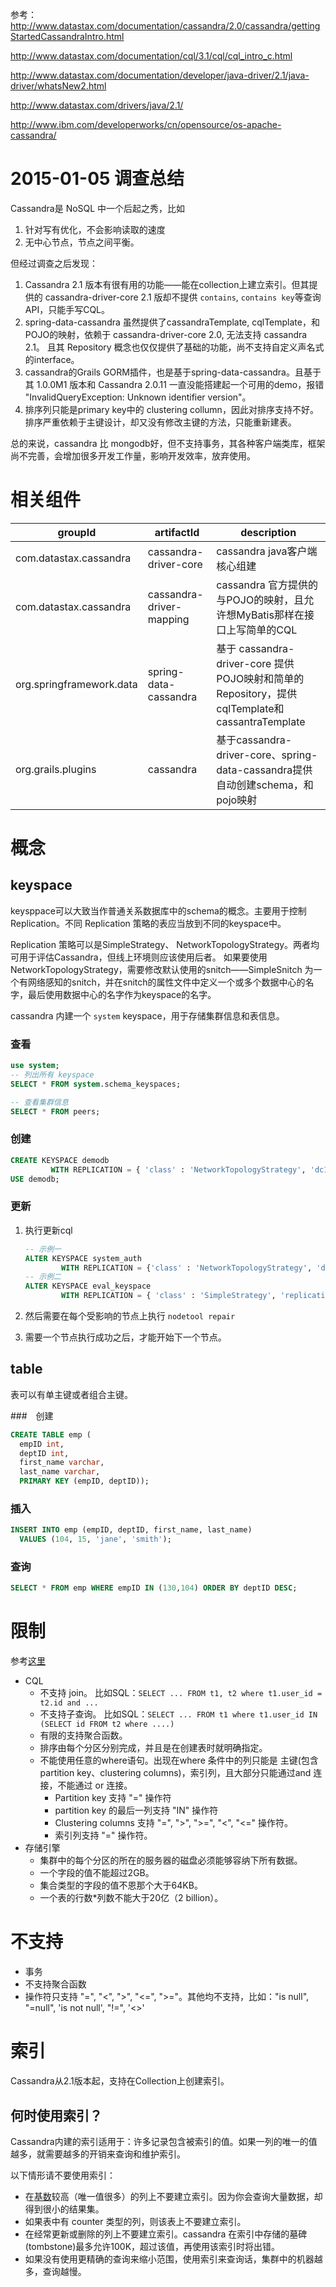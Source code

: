 
参考：
http://www.datastax.com/documentation/cassandra/2.0/cassandra/gettingStartedCassandraIntro.html

http://www.datastax.com/documentation/cql/3.1/cql/cql_intro_c.html

http://www.datastax.com/documentation/developer/java-driver/2.1/java-driver/whatsNew2.html

http://www.datastax.com/drivers/java/2.1/

http://www.ibm.com/developerworks/cn/opensource/os-apache-cassandra/



# 2015-01-05 调查总结

Cassandra是 NoSQL 中一个后起之秀，比如

1. 针对写有优化，不会影响读取的速度
1. 无中心节点，节点之间平衡。

但经过调查之后发现：

1. Cassandra 2.1 版本有很有用的功能——能在collection上建立索引。但其提供的 cassandra-driver-core 2.1 版却不提供 `contains`, `contains key`等查询API，只能手写CQL。
1. spring-data-cassandra 虽然提供了cassandraTemplate, cqlTemplate，和POJO的映射，依赖于 cassandra-driver-core 2.0, 无法支持 cassandra 2.1。 且其 Repository 概念也仅仅提供了基础的功能，尚不支持自定义声名式的interface。
1. cassandra的Grails GORM插件，也是基于spring-data-cassandra。且基于其 1.0.0M1 版本和 Cassandra 2.0.11 一直没能搭建起一个可用的demo，报错 "InvalidQueryException: Unknown identifier version"。
1. 排序列只能是primary key中的 clustering collumn，因此对排序支持不好。排序严重依赖于主键设计，却又没有修改主键的方法，只能重新建表。



总的来说，cassandra 比 mongodb好，但不支持事务，其各种客户端类库，框架尚不完善，会增加很多开发工作量，影响开发效率，放弃使用。


# 相关组件

|groupId|artifactId|description|
|---|---|---|
|com.datastax.cassandra |cassandra-driver-core| cassandra java客户端核心组建|
|com.datastax.cassandra |cassandra-driver-mapping| cassandra 官方提供的与POJO的映射，且允许想MyBatis那样在接口上写简单的CQL|
|org.springframework.data|spring-data-cassandra|基于 cassandra-driver-core 提供POJO映射和简单的Repository，提供cqlTemplate和cassantraTemplate|
|org.grails.plugins|cassandra|基于cassandra-driver-core、spring-data-cassandra提供自动创建schema，和pojo映射|


# 概念
## keyspace
keysppace可以大致当作普通关系数据库中的schema的概念。主要用于控制 Replication。不同 Replication 策略的表应当放到不同的keyspace中。

Replication 策略可以是SimpleStrategy、 NetworkTopologyStrategy。两者均可用于评估Cassandra，但线上环境则应该使用后者。
如果要使用NetworkTopologyStrategy，需要修改默认使用的snitch——SimpleSnitch 为一个有网络感知的snitch，并在snitch的属性文件中定义一个或多个数据中心的名字，最后使用数据中心的名字作为keyspace的名字。

cassandra 内建一个 `system` keyspace，用于存储集群信息和表信息。

### 查看

```sql
use system;
-- 列出所有 keyspace
SELECT * FROM system.schema_keyspaces;

-- 查看集群信息
SELECT * FROM peers;
```

### 创建

```sql
CREATE KEYSPACE demodb
         WITH REPLICATION = { 'class' : 'NetworkTopologyStrategy', 'dc1' : 3 };
USE demodb;
```

### 更新

1. 执行更新cql

    ```sql
    -- 示例一
    ALTER KEYSPACE system_auth 
            WITH REPLICATION = {'class' : 'NetworkTopologyStrategy', 'dc1' : 3, 'dc2' : 2};
    -- 示例二
    ALTER KEYSPACE eval_keyspace 
            WITH REPLICATION = { 'class' : 'SimpleStrategy', 'replication_factor' : 3 };
    ```
2. 然后需要在每个受影响的节点上执行 `nodetool repair`
3. 需要一个节点执行成功之后，才能开始下一个节点。

## table
表可以有单主键或者组合主键。

###　创建

```sql
CREATE TABLE emp (
  empID int,
  deptID int,
  first_name varchar,
  last_name varchar,
  PRIMARY KEY (empID, deptID));
```

### 插入

```sql
INSERT INTO emp (empID, deptID, first_name, last_name)
  VALUES (104, 15, 'jane', 'smith');
```

### 查询

```sql
SELECT * FROM emp WHERE empID IN (130,104) ORDER BY deptID DESC;
```




# 限制
参考[这里](http://wiki.apache.org/cassandra/CassandraLimitations)

* CQL
    * 不支持 join。 比如SQL：`SELECT ... FROM t1, t2 where t1.user_id = t2.id and ...`
    * 不支持子查询。 比如SQL：`SELECT ... FROM t1 where t1.user_id IN (SELECT id FROM t2 where ....)`
    * 有限的支持聚合函数。
    * 排序由每个分区分别完成，并且是在创建表时就明确指定。
    * 不能使用任意的where语句。出现在where 条件中的列只能是 主键(包含partition key、clustering columns)，索引列，且大部分只能通过and 连接，不能通过 or 连接。
        * Partition key 支持 "=" 操作符
        * partition key 的最后一列支持 "IN" 操作符
        * Clustering columns 支持 "=", ">", ">=", "<", "<=" 操作符。
        * 索引列支持 "=" 操作符。
* 存储引擎
    * 集群中的每个分区的所在的服务器的磁盘必须能够容纳下所有数据。
    * 一个字段的值不能超过2GB。
    * 集合类型的字段的值不恩那个大于64KB。
    * 一个表的行数*列数不能大于20亿（2 billion）。



# 不支持
* 事务
* 不支持聚合函数
* 操作符只支持 "=", "<", ">", "<=", ">="。其他均不支持，比如："is null", "=null", 'is not null', "!=", '<>'



# 索引
Cassandra从2.1版本起，支持在Collection上创建索引。

## 何时使用索引？
Cassandra内建的索引适用于：许多记录包含被索引的值。如果一列的唯一的值越多，就需要越多的开销来查询和维护索引。

以下情形请不要使用索引：

* 在[基数](http://en.wikipedia.org/wiki/Cardinality_%28SQL_statements%29)较高（唯一值很多）的列上不要建立索引。因为你会查询大量数据，却得到很小的结果集。
* 如果表中有 counter 类型的列，则该表上不要建立索引。
* 在经常更新或删除的列上不要建立索引。cassandra 在索引中存储的墓碑(tombstone)最多允许100K，超过该值，再使用该索引时将出错。
* 如果没有使用更精确的查询来缩小范围，使用索引来查询话，集群中的机器越多，查询越慢。
